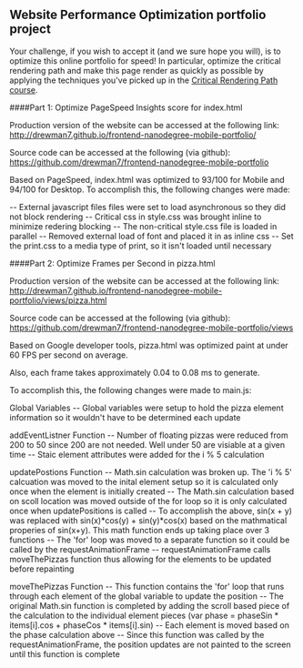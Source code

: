 ## Website Performance Optimization portfolio project

Your challenge, if you wish to accept it (and we sure hope you will), is to optimize this online portfolio for speed! In particular, optimize the critical rendering path and make this page render as quickly as possible by applying the techniques you've picked up in the [Critical Rendering Path course](https://www.udacity.com/course/ud884).


####Part 1: Optimize PageSpeed Insights score for index.html

Production version of the website can be accessed at the following link:
http://drewman7.github.io/frontend-nanodegree-mobile-portfolio/

Source code can be accessed at the following (via github):
https://github.com/drewman7/frontend-nanodegree-mobile-portfolio

Based on PageSpeed, index.html was optimized to 93/100 for Mobile and 94/100 for Desktop.  To accomplish this, the following changes were made:

-- External javascript files files were set to load asynchronous so they did not block rendering
-- Critical css in style.css was brought inline to minimize redering blocking
-- The non-critical style.css file is loaded in parallel
-- Removed external load of font and placed it in as inline css
-- Set the print.css to a media type of print, so it isn't loaded until necessary 



####Part 2: Optimize Frames per Second in pizza.html

Production version of the website can be accessed at the following link:
http://drewman7.github.io/frontend-nanodegree-mobile-portfolio/views/pizza.html

Source code can be accessed at the following (via github):
https://github.com/drewman7/frontend-nanodegree-mobile-portfolio/views

Based on Google developer tools, pizza.html was optimized paint at under 60 FPS per second on average.  

Also, each frame takes approximately 0.04 to 0.08 ms to generate.

To accomplish this, the following changes were made to main.js:

Global Variables
-- Global variables were setup to hold the pizza element information so it wouldn't have to be determined each update

addEventListner Function
-- Number of floating pizzas were reduced from 200 to 50 since 200 are not needed.  Well under 50 are visiable at a given time
-- Staic element attributes were added for the i % 5 calculation

updatePostions Function
-- Math.sin calculation was broken up.  The 'i % 5' calcuation was moved to the inital element setup so it is calculated only once when the element is initially created
-- The Math.sin calculation based on scoll location was moved outside of the for loop so it is only calculated once when updatePositions is called
-- To accomplish the above, sin(x + y) was replaced with sin(x)*cos(y) + sin(y)*cos(x) based on the mathmatical properies of sin(x+y).  This math function ends up taking place over 3 functions
-- The 'for' loop was moved to a separate function so it could be called by the requestAnimationFrame
-- requestAnimationFrame calls moveThePizzas function thus allowing for the elements to be updated before repainting

moveThePizzas Function
-- This function contains the 'for' loop that runs through each element of the global variable to update the position
-- The original Math.sin function is completed by adding the scroll based piece of the calculation to the individual element pieces (var phase = phaseSin * items[i].cos + phaseCos * items[i].sin)
-- Each element is moved based on the phase calculation above
-- Since this function was called by the requestAnimationFrame, the position updates are not painted to the screen until this function is complete